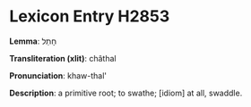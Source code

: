 # Lexicon Entry H2853

**Lemma**: חָתַל

**Transliteration (xlit)**: châthal

**Pronunciation**: khaw-thal'

**Description**:
a primitive root; to swathe; [idiom] at all, swaddle.
